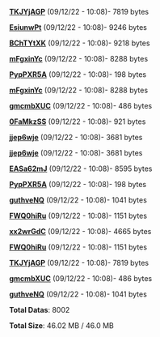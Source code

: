 [**TKJYjAGP**](/data/TKJYjAGP.txt) (09/12/22 - 10:08)- 7819 bytes

[**EsiunwPt**](/data/EsiunwPt.txt) (09/12/22 - 10:08)- 9246 bytes

[**BChTYtXK**](/data/BChTYtXK.txt) (09/12/22 - 10:08)- 9218 bytes

[**mFgxinYc**](/data/mFgxinYc.txt) (09/12/22 - 10:08)- 8288 bytes

[**PypPXR5A**](/data/PypPXR5A.txt) (09/12/22 - 10:08)- 198 bytes

[**mFgxinYc**](/data/mFgxinYc.txt) (09/12/22 - 10:08)- 8288 bytes

[**gmcmbXUC**](/data/gmcmbXUC.txt) (09/12/22 - 10:08)- 486 bytes

[**0FaMkzSS**](/data/0FaMkzSS.txt) (09/12/22 - 10:08)- 921 bytes

[**jjep6wje**](/data/jjep6wje.txt) (09/12/22 - 10:08)- 3681 bytes

[**jjep6wje**](/data/jjep6wje.txt) (09/12/22 - 10:08)- 3681 bytes

[**EASa62mJ**](/data/EASa62mJ.txt) (09/12/22 - 10:08)- 8595 bytes

[**PypPXR5A**](/data/PypPXR5A.txt) (09/12/22 - 10:08)- 198 bytes

[**guthveNQ**](/data/guthveNQ.txt) (09/12/22 - 10:08)- 1041 bytes

[**FWQ0hiRu**](/data/FWQ0hiRu.txt) (09/12/22 - 10:08)- 1151 bytes

[**xx2wrGdC**](/data/xx2wrGdC.txt) (09/12/22 - 10:08)- 4665 bytes

[**FWQ0hiRu**](/data/FWQ0hiRu.txt) (09/12/22 - 10:08)- 1151 bytes

[**TKJYjAGP**](/data/TKJYjAGP.txt) (09/12/22 - 10:08)- 7819 bytes

[**gmcmbXUC**](/data/gmcmbXUC.txt) (09/12/22 - 10:08)- 486 bytes

[**guthveNQ**](/data/guthveNQ.txt) (09/12/22 - 10:08)- 1041 bytes

**Total Datas**: 8002

**Total Size**: 46.02 MB / 46.0 MB